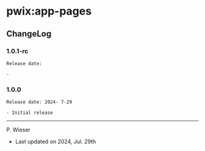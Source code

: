 # pwix:app-pages

## ChangeLog

### 1.0.1-rc

    Release date: 

    - 

### 1.0.0

    Release date: 2024- 7-29

    - Initial release

---
P. Wieser
- Last updated on 2024, Jul. 29th
